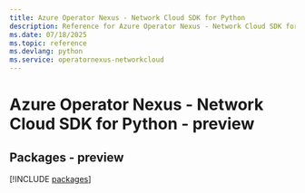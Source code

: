 ```yaml
---
title: Azure Operator Nexus - Network Cloud SDK for Python
description: Reference for Azure Operator Nexus - Network Cloud SDK for Python
ms.date: 07/18/2025
ms.topic: reference
ms.devlang: python
ms.service: operatornexus-networkcloud
---
```

# Azure Operator Nexus - Network Cloud SDK for Python - preview
## Packages - preview
[!INCLUDE [packages](operator-nexus---network-cloud-index.md)]